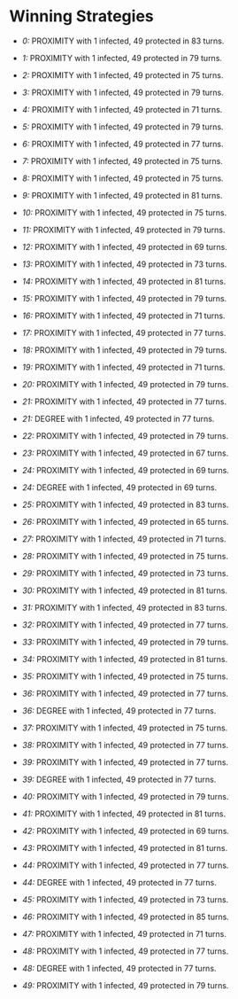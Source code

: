 # Winning Strategies

* _0:_ PROXIMITY with 1 infected, 49 protected in 83 turns.


* _1:_ PROXIMITY with 1 infected, 49 protected in 79 turns.


* _2:_ PROXIMITY with 1 infected, 49 protected in 75 turns.


* _3:_ PROXIMITY with 1 infected, 49 protected in 79 turns.


* _4:_ PROXIMITY with 1 infected, 49 protected in 71 turns.


* _5:_ PROXIMITY with 1 infected, 49 protected in 79 turns.


* _6:_ PROXIMITY with 1 infected, 49 protected in 77 turns.


* _7:_ PROXIMITY with 1 infected, 49 protected in 75 turns.


* _8:_ PROXIMITY with 1 infected, 49 protected in 75 turns.


* _9:_ PROXIMITY with 1 infected, 49 protected in 81 turns.


* _10:_ PROXIMITY with 1 infected, 49 protected in 75 turns.


* _11:_ PROXIMITY with 1 infected, 49 protected in 79 turns.


* _12:_ PROXIMITY with 1 infected, 49 protected in 69 turns.


* _13:_ PROXIMITY with 1 infected, 49 protected in 73 turns.


* _14:_ PROXIMITY with 1 infected, 49 protected in 81 turns.


* _15:_ PROXIMITY with 1 infected, 49 protected in 79 turns.


* _16:_ PROXIMITY with 1 infected, 49 protected in 71 turns.


* _17:_ PROXIMITY with 1 infected, 49 protected in 77 turns.


* _18:_ PROXIMITY with 1 infected, 49 protected in 79 turns.


* _19:_ PROXIMITY with 1 infected, 49 protected in 71 turns.


* _20:_ PROXIMITY with 1 infected, 49 protected in 79 turns.


* _21:_ PROXIMITY with 1 infected, 49 protected in 77 turns.


* _21:_ DEGREE with 1 infected, 49 protected in 77 turns.


* _22:_ PROXIMITY with 1 infected, 49 protected in 79 turns.


* _23:_ PROXIMITY with 1 infected, 49 protected in 67 turns.


* _24:_ PROXIMITY with 1 infected, 49 protected in 69 turns.


* _24:_ DEGREE with 1 infected, 49 protected in 69 turns.


* _25:_ PROXIMITY with 1 infected, 49 protected in 83 turns.


* _26:_ PROXIMITY with 1 infected, 49 protected in 65 turns.


* _27:_ PROXIMITY with 1 infected, 49 protected in 71 turns.


* _28:_ PROXIMITY with 1 infected, 49 protected in 75 turns.


* _29:_ PROXIMITY with 1 infected, 49 protected in 73 turns.


* _30:_ PROXIMITY with 1 infected, 49 protected in 81 turns.


* _31:_ PROXIMITY with 1 infected, 49 protected in 83 turns.


* _32:_ PROXIMITY with 1 infected, 49 protected in 77 turns.


* _33:_ PROXIMITY with 1 infected, 49 protected in 79 turns.


* _34:_ PROXIMITY with 1 infected, 49 protected in 81 turns.


* _35:_ PROXIMITY with 1 infected, 49 protected in 75 turns.


* _36:_ PROXIMITY with 1 infected, 49 protected in 77 turns.


* _36:_ DEGREE with 1 infected, 49 protected in 77 turns.


* _37:_ PROXIMITY with 1 infected, 49 protected in 75 turns.


* _38:_ PROXIMITY with 1 infected, 49 protected in 77 turns.


* _39:_ PROXIMITY with 1 infected, 49 protected in 77 turns.


* _39:_ DEGREE with 1 infected, 49 protected in 77 turns.


* _40:_ PROXIMITY with 1 infected, 49 protected in 79 turns.


* _41:_ PROXIMITY with 1 infected, 49 protected in 81 turns.


* _42:_ PROXIMITY with 1 infected, 49 protected in 69 turns.


* _43:_ PROXIMITY with 1 infected, 49 protected in 81 turns.


* _44:_ PROXIMITY with 1 infected, 49 protected in 77 turns.


* _44:_ DEGREE with 1 infected, 49 protected in 77 turns.


* _45:_ PROXIMITY with 1 infected, 49 protected in 73 turns.


* _46:_ PROXIMITY with 1 infected, 49 protected in 85 turns.


* _47:_ PROXIMITY with 1 infected, 49 protected in 71 turns.


* _48:_ PROXIMITY with 1 infected, 49 protected in 77 turns.


* _48:_ DEGREE with 1 infected, 49 protected in 77 turns.


* _49:_ PROXIMITY with 1 infected, 49 protected in 79 turns.


